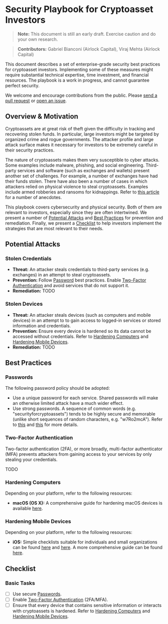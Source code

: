 # Security Playbook for Cryptoasset Investors

> **Note:** This document is still an early draft. Exercise caution and do your own research.

> **Contributors:** Gabriel Bianconi (Airlock Capital), Viraj Mehta (Airlock Capital)

This document describes a set of enterprise-grade security best practices for cryptoasset investors. Implementing some of these measures might require substantial technical expertise, time investment, and financial resources. The playbook is a work in progress, and cannot guarantee perfect security. 

We welcome and encourage contributions from the public. Please [send a pull request](https://github.com/GabrielBianconi/cryptoasset-security-playbook/pulls) or [open an issue](https://github.com/GabrielBianconi/cryptoasset-security-playbook/issues).


## Overview & Motivation

Cryptoassets are at great risk of theft given the difficulty in tracking and recovering stolen funds. In particular, large investors might be targeted by organized crime and rogue governments. The attacker profile and large attack surface makes it necessary for investors to be extremely careful in their security practices.

The nature of cryptoassets makes them very susceptible to cyber attacks. Some examples include malware, phishing, and social engineering. Third-party services and software (such as exchanges and wallets) present another set of challenges. For example, a number of exchanges have had their funds stolen. There have also been a number of cases in which attackers relied on physical violence to steal cryptoassets. Examples include armed robberies and ransoms for kidnappings. Refer to [this article](https://www.nytimes.com/2018/02/18/technology/virtual-currency-extortion.html) for a number of anecdotes.

This playbook covers cybersecurity and physical security. Both of them are relevant to investors, especially since they are often intertwined. We present a number of [Potential Attacks](#potential-attacks) and [Best Practices](#best-practices) for prevention and remediation. Finally, we present a [Checklist](#checklist) to help investors implement the strategies that are most relevant to their needs.


## Potential Attacks

### Stolen Credentials

- **Threat:** An attacker steals credentials to third-party services (e.g. exchanges) in an attempt to steal cryptoassets.
- **Prevention:** Follow [Password](#passwords) best practices. Enable [Two-Factor Authentication](#two-factor-authentication) and avoid services that do not support it.
- **Remediation:** TODO


### Stolen Devices

- **Threat:** An attacker steals devices (such as computers and mobile devices) in an attempt to to gain access to logged-in services or stored information and credentials.
- **Prevention:** Ensure every device is hardened so its data cannot be accessed without credentials. Refer to [Hardening Computers](#hardening-computers) and [Hardening Mobile Devices](#hardening-mobile-devices). 
- **Remediation:** TODO


## Best Practices

### Passwords

The following password policy should be adopted:

- Use a unique password for each service. Shared passwords will make an otherwise limited attack have a much wider effect.
- Use strong passwords. A sequence of common words (e.g. "securityforcryptoassets") tends to be highly secure and memorable (unlike short sequences of random characters, e.g. "w7Ro2mcA"). Refer to [this](https://baekdal.com/thoughts/password-security-usability/) and [this](https://xkcd.com/936/) for more details.

### Two-Factor Authentication

Two-factor authentication (2FA), or more broadly, multi-factor authenticator (MFA) prevents attackers from gaining access to your services by only stealing your credentials.

TODO

### Hardening Computers

Depending on your platform, refer to the following resources:

- **macOS (OS X):** A comprehensive guide for hardening macOS devices is available [here](https://github.com/drduh/macOS-Security-and-Privacy-Guide).

### Hardening Mobile Devices

Depending on your platform, refer to the following resources:

- **iOS:** Simple checklists suitable for individuals and small organizations can be found [here](https://security.utexas.edu/handheld-hardening-checklists/ios) and [here](https://ecn.io/ios-hardening-guide-df60535c6c5). A more comprehensive guide can be found [here](https://www.asd.gov.au/publications/protect/ios-hardening-guide.htm).



## Checklist

### Basic Tasks

- [ ] Use secure [Passwords](#passwords).
- [ ] Enable [Two-Factor Authentication](#two-factor-authentication-2fa) (2FA/MFA).
- [ ] Ensure that every device that contains sensitive information or interacts with cryptoassets is hardened. Refer to [Hardening Computers](#hardening-computers) and [Hardening Mobile Devices](#hardening-mobile-devices).
